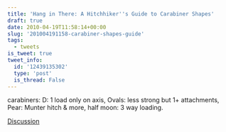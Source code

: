 ```yaml
---
title: 'Hang in There: A Hitchhiker''s Guide to Carabiner Shapes'
draft: true
date: 2010-04-19T11:58:14+00:00
slug: '201004191158-carabiner-shapes-guide'
tags:
  - tweets
is_tweet: true
tweet_info:
  id: '12439135302'
  type: 'post'
  is_thread: False
---
```




carabiners: D: 1 load only on axis, Ovals: less strong but 1+ attachments, Pear: Munter hitch & more, half moon: 3 way loading.

[Discussion](https://x.com/sytelus/status/12439135302)
